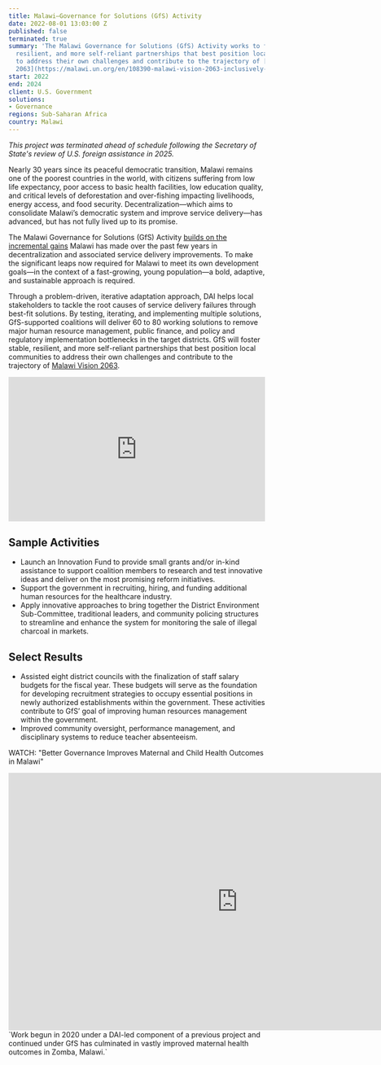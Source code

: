```yaml
---
title: Malawi—Governance for Solutions (GfS) Activity
date: 2022-08-01 13:03:00 Z
published: false
terminated: true
summary: 'The Malawi Governance for Solutions (GfS) Activity works to foster stable,
  resilient, and more self-reliant partnerships that best position local communities
  to address their own challenges and contribute to the trajectory of [Malawi Vision
  2063](https://malawi.un.org/en/108390-malawi-vision-2063-inclusively-wealthy-and-self-reliant-nation). '
start: 2022
end: 2024
client: U.S. Government
solutions:
- Governance
regions: Sub-Saharan Africa
country: Malawi
---
```


<aside><em>This project was terminated ahead of schedule following the Secretary of State's review of U.S. foreign assistance in 2025.</em></aside>

Nearly 30 years since its peaceful democratic transition, Malawi remains one of the poorest countries in the world, with citizens suffering from low life expectancy, poor access to basic health facilities, low education quality, and critical levels of deforestation and over-fishing impacting livelihoods, energy access, and food security. Decentralization—which aims to consolidate Malawi’s democratic system and improve service delivery—has advanced, but has not fully lived up to its promise.

The Malawi Governance for Solutions (GfS) Activity [builds on the incremental gains](https://www.dai.com/our-work/projects/malawi-local-government-accountability-and-performance-lgap) Malawi has made over the past few years in decentralization and associated service delivery improvements. To make the significant leaps now required for Malawi to meet its own development goals—in the context of a fast-growing, young population—a bold, adaptive, and sustainable approach is required.

Through a problem-driven, iterative adaptation approach, DAI helps local stakeholders to tackle the root causes of service delivery failures through best-fit solutions. By testing, iterating, and implementing multiple solutions, GfS-supported coalitions will deliver 60 to 80 working solutions to remove major human resource management, public finance, and policy and regulatory implementation bottlenecks in the target districts. GfS will foster stable, resilient, and more self-reliant partnerships that best position local communities to address their own challenges and contribute to the trajectory of [Malawi Vision 2063](https://malawi.un.org/en/108390-malawi-vision-2063-inclusively-wealthy-and-self-reliant-nation).

<div style="padding:56.25% 0 0 0;position:relative;"><iframe src="https://player.vimeo.com/video/1022601667?badge=0&amp;autopause=0&amp;player_id=0&amp;app_id=58479" frameborder="0" allow="autoplay; fullscreen; picture-in-picture; clipboard-write" style="position:absolute;top:0;left:0;width:100%;height:100%;" title="Malawi Governance 4 Solutions activities in Zomba, Mangochi, &amp; Chikwawa"></iframe></div><script src="https://player.vimeo.com/api/player.js"></script>

## Sample Activities

* Launch an Innovation Fund to provide small grants and/or in-kind assistance to support coalition members to research and test innovative ideas and deliver on the most promising reform initiatives.
* Support the government in recruiting, hiring, and funding additional human resources for the healthcare industry.
* Apply innovative approaches to bring together the District Environment Sub-Committee, traditional leaders, and community policing structures to streamline and enhance the system for monitoring the sale of illegal charcoal in markets.

## Select Results

* Assisted eight district councils with the finalization of staff salary budgets for the fiscal year. These budgets will serve as the foundation for developing recruitment strategies to occupy essential positions in newly authorized establishments within the government. These activities contribute to GfS’ goal of improving human resources management within the government.
* Improved community oversight, performance management, and disciplinary systems to reduce teacher absenteeism.

WATCH: "Better Governance Improves Maternal and Child Health Outcomes in Malawi"
<iframe src="https://player.vimeo.com/video/925982427?badge=0&amp;autopause=0&amp;player_id=0&amp;app_id=58479" width="900" height="506" frameborder="0" allow="autoplay; fullscreen; picture-in-picture; clipboard-write" title="Better Governance Improves Maternal and Child Health Outcomes in Malawi"></iframe>
`Work begun in 2020 under a DAI-led component of a previous project and continued under GfS has culminated in vastly improved maternal health outcomes in Zomba, Malawi.`
